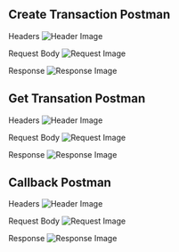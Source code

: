 ## Create Transaction Postman
Headers
![Header Image](URL)

Request Body
![Request Image](URL)

Response
![Response Image](URL)


## Get Transation Postman
Headers
![Header Image](URL)

Request Body
![Request Image](URL)

Response
![Response Image](URL)



## Callback Postman
Headers
![Header Image](URL)

Request Body
![Request Image](URL)

Response
![Response Image](URL)
